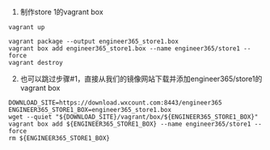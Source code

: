 1. 制作store 1的vagrant box

```shell
vagrant up

vagrant package --output engineer365_store1.box 
vagrant box add engineer365_store1.box --name engineer365/store1 --force
vagrant destroy
```

2. 也可以跳过步骤#1，直接从我们的镜像网站下载并添加engineer365/store1的vagrant box
   
```shell
DOWNLOAD_SITE=https://download.wxcount.com:8443/engineer365
ENGINEER365_STORE1_BOX=engineer365_store1.box
wget --quiet "${DOWNLOAD_SITE}/vagrant/box/${ENGINEER365_STORE1_BOX}"
vagrant box add ${ENGINEER365_STORE1_BOX} --name engineer365/store1 --force
rm ${ENGINEER365_STORE1_BOX}
```
